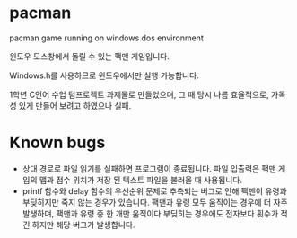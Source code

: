 # pacman
pacman game running on windows dos environment

윈도우 도스창에서 돌릴 수 있는 팩맨 게임입니다.

Windows.h를 사용하므로 윈도우에서만 실행 가능합니다.

1학년 C언어 수업 텀프로젝트 과제물로 만들었으며, 그 때 당시 나름 효율적으로, 가독성 있게 만들어 보려고 하였으나 실패.

# Known bugs
- 상대 경로로 파일 읽기를 실패하면 프로그램이 종료됩니다. 파일 입출력은 팩맨 게임의 맵과 점수 위치가 저장 된 텍스트 파일을 불러올 때 사용됩니다.
- printf 함수와 delay 함수의 우선순위 문제로 추측되는 버그로 인해 팩맨이 유령과 부딪히지만 죽지 않는 경우가 있습니다.
팩맨과 유령 모두 움직이는 경우에 더 자주 발생하며, 팩맨과 유령 중 한 개만 움직이다 부딪히는 경우에도 전자보다 횟수가 적긴 하지만 해당 버그가 발생합니다.
